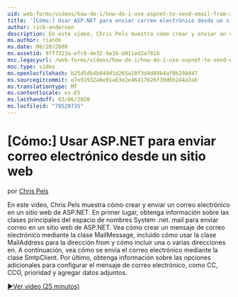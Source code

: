 ```yaml
---
uid: web-forms/videos/how-do-i/how-do-i-use-aspnet-to-send-email-from-a-web-site
title: '[Cómo:] Usar ASP.NET para enviar correo electrónico desde un sitio web | Microsoft Docs'
author: rick-anderson
description: En este vídeo, Chris Pels muestra cómo crear y enviar un correo electrónico en un sitio web de ASP.NET. En primer lugar, obtenga información sobre las clases principales del espacio de nombres de System .net. mail.
ms.author: riande
ms.date: 08/28/2008
ms.assetid: 97f7323a-efc6-4e32-9a16-b011ed2a781b
msc.legacyurl: /web-forms/videos/how-do-i/how-do-i-use-aspnet-to-send-email-from-a-web-site
msc.type: video
ms.openlocfilehash: b25d5db4b849d1d265a10f3d4d89b4af0b298d47
ms.sourcegitcommit: e7e91932a6e91a63e2e46417626f39d6b244a3ab
ms.translationtype: MT
ms.contentlocale: es-ES
ms.lasthandoff: 03/06/2020
ms.locfileid: "78520735"
---
```

# <a name="how-do-i-use-aspnet-to-send-email-from-a-web-site"></a>[Cómo:] Usar ASP.NET para enviar correo electrónico desde un sitio web

por [Chris Pels](https://twitter.com/chrispels)

En este vídeo, Chris Pels muestra cómo crear y enviar un correo electrónico en un sitio web de ASP.NET. En primer lugar, obtenga información sobre las clases principales del espacio de nombres System .net. mail para enviar correo en un sitio web de ASP.NET. Vea cómo crear un mensaje de correo electrónico mediante la clase MailMessage, incluido cómo usar la clase MailAddress para la dirección from y cómo incluir una o varias direcciones en. A continuación, vea cómo se envía el correo electrónico mediante la clase SmtpClient. Por último, obtenga información sobre las opciones adicionales para configurar el mensaje de correo electrónico, como CC, CCO, prioridad y agregar datos adjuntos.

[&#9654;Ver vídeo (25 minutos)](https://channel9.msdn.com/Blogs/ASP-NET-Site-Videos/how-do-i-use-aspnet-to-send-email-from-a-web-site)
